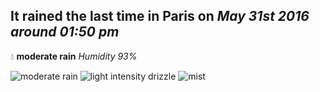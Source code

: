 ## It rained the last time in Paris on *May 31st 2016 around 01:50 pm*
💧  **moderate rain** *Humidity 93%*

![moderate rain](http://openweathermap.org/img/w/10d.png) ![light intensity drizzle](http://openweathermap.org/img/w/09d.png) ![mist](http://openweathermap.org/img/w/50d.png)
